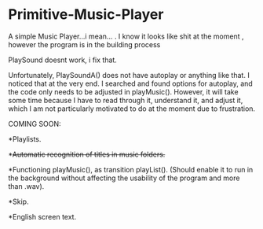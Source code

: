 # Primitive-Music-Player
A simple Music Player...i mean... .
I know it looks like shit at the moment , however the program is in the building process

PlaySound doesnt work, i fix that.

Unfortunately, PlaySoundA() does not have autoplay or anything like that. I noticed that at the very end. I searched and found options for autoplay, and the code only needs to be adjusted in playMusic(). However, it will take some time because I have to read through it, understand it, and adjust it, which I am not particularly motivated to do at the moment due to frustration.

COMING SOON:

*Playlists.

*~~Automatic recognition of titles in music folders.~~

*Functioning playMusic(), as transition playList(). 
(Should enable it to run in the background without affecting the usability of the program and more than .wav).

*Skip.

*English screen text.
